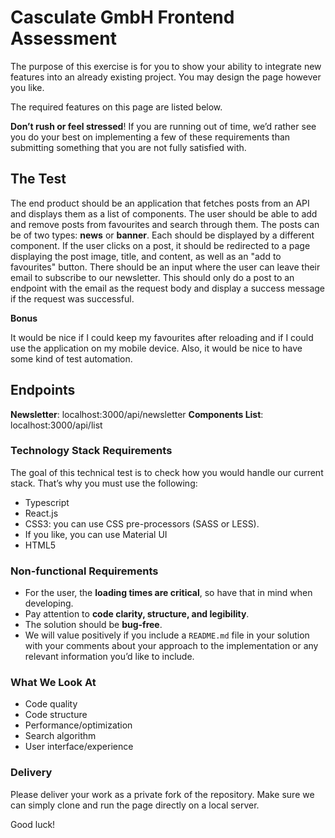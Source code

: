 # Casculate GmbH Frontend Assessment

The purpose of this exercise is for you to show your ability to integrate new features into an already existing project. You may design the page however you like.

The required features on this page are listed below.

**Don’t rush or feel stressed**! If you are running out of time, we’d rather see you do your best on implementing a few of these requirements than submitting something that you are not fully satisfied with.

## The Test

The end product should be an application that fetches posts from an API and displays them as a list of components. The user should be able to add and remove posts from favourites and search through them. The posts can be of two types: **news** or **banner**. Each should be displayed by a different component. If the user clicks on a post, it should be redirected to a page displaying the post image, title, and content, as well as an "add to favourites" button. There should be an input where the user can leave their email to subscribe to our newsletter. This should only do a post to an endpoint with the email as the request body and display a success message if the request was successful.

**Bonus**

It would be nice if I could keep my favourites after reloading and if I could use the application on my mobile device. Also, it would be nice to have some kind of test automation.

## Endpoints
**Newsletter**: localhost:3000/api/newsletter
**Components List**: localhost:3000/api/list

### Technology Stack Requirements

The goal of this technical test is to check how you would handle our current stack. That’s why you must use the following:

- Typescript
- React.js
- CSS3: you can use CSS pre-processors (SASS or LESS).
- If you like, you can use Material UI
- HTML5

### Non-functional Requirements

- For the user, the **loading times are critical**, so have that in mind when developing.
- Pay attention to **code clarity, structure, and legibility**.
- The solution should be **bug-free**.
- We will value positively if you include a `README.md` file in your solution with your comments about your approach to the implementation or any relevant information you’d like to include.

### What We Look At

- Code quality
- Code structure
- Performance/optimization
- Search algorithm
- User interface/experience

### Delivery

Please deliver your work as a private fork of the repository. Make sure we can simply clone and run the page directly on a local server.

Good luck!
